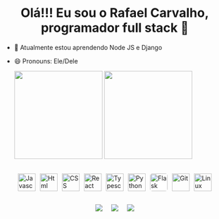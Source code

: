 <h1 align="center">Olá!!! Eu sou o Rafael Carvalho, programador full stack 👋
</h1>

- 🌱 Atualmente estou aprendendo Node JS e Django
- 😄 Pronouns: Ele/Dele

  <div align="center>
    <a href="https://github.com/rafaelocdev">
    <img height="200em" src="https://github-readme-stats.vercel.app/api?username=rafaelocdev&show_icons=true&theme=tokyonight&include_all_commits=true&count_private=true"/>
    <img height="200em" src="https://github-readme-stats.vercel.app/api/top-langs/?username=rafaelocdev&layout=compact&langs_count=7&theme=tokyonight"/>
  </div>

<div style="display: flex; gap: 10px; justify-content: center; margin: 30px 0">
  <img height="40px"  src="https://cdn.jsdelivr.net/gh/devicons/devicon/icons/javascript/javascript-original.svg" alt="Javascript"/>
  <img height="40px"  src="https://cdn.jsdelivr.net/gh/devicons/devicon/icons/html5/html5-original.svg" alt="Html"/>
  <img height="40px"  src="https://cdn.jsdelivr.net/gh/devicons/devicon/icons/css3/css3-original.svg" alt="CSS"/>
  <img height="40px"  src="https://cdn.jsdelivr.net/gh/devicons/devicon/icons/react/react-original.svg" alt="React" />
  <img height="40px"  src="https://cdn.jsdelivr.net/gh/devicons/devicon/icons/typescript/typescript-original.svg" alt="Typescript"/>          
  <img height="40px"  src="https://cdn.jsdelivr.net/gh/devicons/devicon/icons/python/python-original.svg" alt="Python"/>
  <img height="40px" style="background-color: #fff; border-radius:5px" src="https://cdn.jsdelivr.net/gh/devicons/devicon/icons/flask/flask-original.svg" alt="Flask"/>
  <img height="40px"  src="https://cdn.jsdelivr.net/gh/devicons/devicon/icons/git/git-original.svg" alt="Git"/>
  <img height="40px"  src="https://cdn.jsdelivr.net/gh/devicons/devicon/icons/linux/linux-original.svg" alt="Linux"/>

</div>

<div class="social" style="display: flex; gap: 20px; justify-content: center"> 
  <a href="mailto:rafaeloc.dev@gmail.com" target="_blank"><img src="https://img.shields.io/badge/Gmail-D14836?style=for-the-badge&logo=gmail&logoColor=white" target="_blank"></a> 
  <a href="https://www.linkedin.com/in/rafaelo-oliveira-carvalho/" target="_blank"><img src="https://img.shields.io/badge/-LinkedIn-%230077B5?style=for-the-badge&logo=linkedin&logoColor=white" target="_blank"></a> 
  <a href="[mailto:rafaeloc.dev@gmail.com](https://www.codewars.com/users/rafaelcarvalho)" target="_blank"><img src="https://img.shields.io/badge/Codewars-B1361E?style=for-the-badge&logo=Codewars&logoColor=white" target="_blank"></a> 
 
 
</div>

<!-- ![Snake animation](https://github.com/rafaelocdev/rafaelocdev/blob/output/github-contribution-grid-snake.svg) -->
